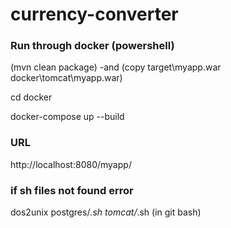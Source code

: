 # currency-converter

### Run through docker (powershell)

(mvn clean package) -and (copy target\myapp.war docker\tomcat\myapp.war)

cd docker

docker-compose up --build

### URL

http://localhost:8080/myapp/

### if sh files not found error

dos2unix postgres/*.sh tomcat/*.sh (in git bash)
